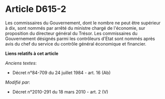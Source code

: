 # Article D615-2

Les commissaires du Gouvernement, dont le nombre ne peut être supérieur à dix, sont nommés par arrêté du ministre chargé de
l'économie, sur proposition du        directeur général du Trésor. Les commissaires du Gouvernement désignés parmi les
contrôleurs d'Etat sont nommés après avis du chef du service du contrôle général économique et financier.

**Liens relatifs à cet article**

_Anciens textes_:

  - Décret n°84-709 du 24 juillet 1984 - art. 16 (Ab)

_Modifié par_:

  - Décret n°2010-291 du 18 mars 2010 - art. 2 (V)

